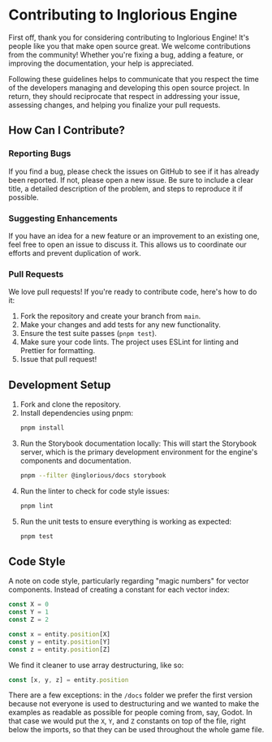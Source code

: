 # Contributing to Inglorious Engine

First off, thank you for considering contributing to Inglorious Engine! It's people like you that make open source great. We welcome contributions from the community! Whether you're fixing a bug, adding a feature, or improving the documentation, your help is appreciated.

Following these guidelines helps to communicate that you respect the time of the developers managing and developing this open source project. In return, they should reciprocate that respect in addressing your issue, assessing changes, and helping you finalize your pull requests.

## How Can I Contribute?

### Reporting Bugs

If you find a bug, please check the issues on GitHub to see if it has already been reported. If not, please open a new issue. Be sure to include a clear title, a detailed description of the problem, and steps to reproduce it if possible.

### Suggesting Enhancements

If you have an idea for a new feature or an improvement to an existing one, feel free to open an issue to discuss it. This allows us to coordinate our efforts and prevent duplication of work.

### Pull Requests

We love pull requests! If you're ready to contribute code, here's how to do it:

1.  Fork the repository and create your branch from `main`.
2.  Make your changes and add tests for any new functionality.
3.  Ensure the test suite passes (`pnpm test`).
4.  Make sure your code lints. The project uses ESLint for linting and Prettier for formatting.
5.  Issue that pull request!

## Development Setup

1.  Fork and clone the repository.
2.  Install dependencies using pnpm:
    ```bash
    pnpm install
    ```
3.  Run the Storybook documentation locally:
    This will start the Storybook server, which is the primary development environment for the engine's components and documentation.
    ```bash
    pnpm --filter @inglorious/docs storybook
    ```
4.  Run the linter to check for code style issues:
    ```bash
    pnpm lint
    ```
5.  Run the unit tests to ensure everything is working as expected:
    ```bash
    pnpm test
    ```

## Code Style

A note on code style, particularly regarding "magic numbers" for vector components. Instead of creating a constant for each vector index:

```js
const X = 0
const Y = 1
const Z = 2

const x = entity.position[X]
const y = entity.position[Y]
const z = entity.position[Z]
```

We find it cleaner to use array destructuring, like so:

```js
const [x, y, z] = entity.position
```

There are a few exceptions: in the `/docs` folder we prefer the first version because not everyone is used to destructuring and we wanted to make the examples as readable as possible for people coming from, say, Godot. In that case we would put the `X`, `Y`, and `Z` constants on top of the file, right below the imports, so that they can be used throughout the whole game file.
